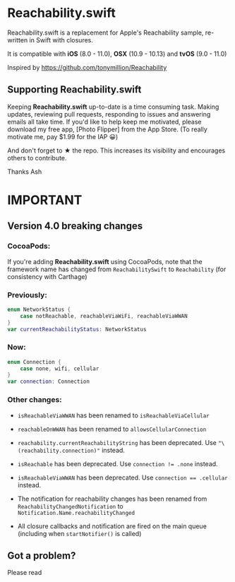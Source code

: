 # Reachability.swift

Reachability.swift is a replacement for Apple's Reachability sample, re-written in Swift with closures.

It is compatible with **iOS** (8.0 - 11.0), **OSX** (10.9 - 10.13) and **tvOS** (9.0 - 11.0)

Inspired by https://github.com/tonymillion/Reachability

## Supporting **Reachability.swift**
Keeping **Reachability.swift** up-to-date is a time consuming task. Making updates, reviewing pull requests, responding to issues and answering emails all take time. If you'd like to help keep me motivated, please download my free app, [Photo Flipper] from the App Store. (To really motivate me, pay $1.99 for the IAP 😀)

And don't forget to **★** the repo. This increases its visibility and encourages others to contribute.

Thanks
Ash

# IMPORTANT

## Version 4.0 breaking changes

### CocoaPods:

If you're adding **Reachability.swift** using CocoaPods, note that the framework name has changed from `ReachabilitySwift` to `Reachability` (for consistency with Carthage)

### Previously:

```swift
enum NetworkStatus {
    case notReachable, reachableViaWiFi, reachableViaWWAN
}
var currentReachabilityStatus: NetworkStatus
```

### Now:

```swift
enum Connection {
    case none, wifi, cellular
}
var connection: Connection
```

### Other changes:

- `isReachableViaWWAN` has been renamed to `isReachableViaCellular`

- `reachableOnWWAN` has been renamed to `allowsCellularConnection`

- `reachability.currentReachabilityString` has been deprecated. Use `"\(reachability.connection)"` instead.

- `isReachable` has been deprecated. Use `connection != .none` instead.

- `isReachableViaWWAN` has been deprecated. Use `connection == .cellular` instead.

- The notification for reachability changes has been renamed from `ReachabilityChangedNotification` to `Notification.Name.reachabilityChanged`

- All closure callbacks and notification are fired on the main queue (including when `startNotifier()` is called)


## Got a problem?

Please read 